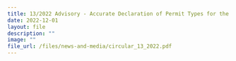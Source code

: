 ```yaml
---
title: 13/2022 Advisory - Accurate Declaration of Permit Types for the Import and Export of Goods; Blending Activities and Requirements; Flowmeter and Tank Truck Calibration
date: 2022-12-01
layout: file
description: ""
image: ""
file_url: /files/news-and-media/circular_13_2022.pdf
---
```

